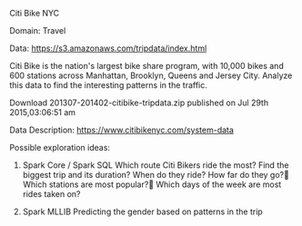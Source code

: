 Citi Bike NYC

Domain: Travel

Data: https://s3.amazonaws.com/tripdata/index.html

Citi Bike is the nation's largest bike share program, with 10,000 bikes and 600 stations across Manhattan, Brooklyn, Queens and Jersey City. Analyze this data to find the interesting patterns in the traffic.

Download 201307-201402-citibike-tripdata.zip published on Jul 29th 2015,03:06:51 am

Data Description: https://www.citibikenyc.com/system-data

Possible exploration ideas:

1) Spark Core / Spark SQL
Which route Citi Bikers ride the most?
Find the biggest trip and its duration?
When do they ride?
How far do they go?
Which stations are most popular?
Which days of the week are most rides taken on?

2) Spark MLLIB
Predicting the gender based on patterns in the trip
